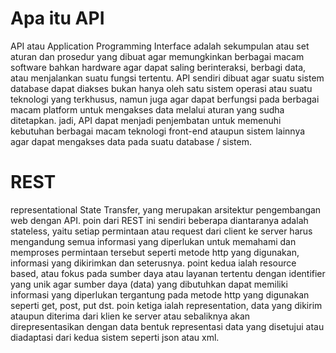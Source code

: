 # Apa itu API
API atau Application Programming Interface adalah sekumpulan atau set aturan dan prosedur yang dibuat agar memungkinkan berbagai macam 
software bahkan hardware agar dapat saling berinteraksi, berbagi data, atau menjalankan suatu fungsi tertentu. API sendiri 
dibuat agar suatu sistem database dapat diakses bukan hanya oleh satu sistem operasi atau suatu teknologi yang terkhusus, namun juga agar 
dapat berfungsi pada berbagai macam platform untuk mengakses data melalui aturan yang sudha ditetapkan. jadi, API dapat menjadi penjembatan 
untuk memenuhi kebutuhan berbagai macam teknologi front-end ataupun sistem lainnya agar dapat mengakses data pada suatu database / sistem.

# REST
representational State Transfer, yang merupakan arsitektur pengembangan web dengan API. poin dari REST ini sendiri beberapa diantaranya 
adalah stateless, yaitu setiap permintaan atau request dari client ke server harus mengandung semua informasi yang diperlukan untuk 
memahami dan memproses permintaan tersebut seperti metode http yang digunakan, informasi yang dikirimkan dan seterusnya. point kedua ialah 
resource based, atau fokus pada sumber daya atau layanan tertentu dengan identifier yang unik agar sumber daya (data) yang dibutuhkan dapat 
memiliki informasi yang diperlukan tergantung pada metode http yang digunakan seperti get, post, put dst.
poin ketiga ialah representation, data yang dikirim ataupun diterima dari klien ke server atau sebaliknya akan direpresentasikan dengan data 
bentuk representasi data yang disetujui atau diadaptasi dari kedua sistem seperti json atau xml.

